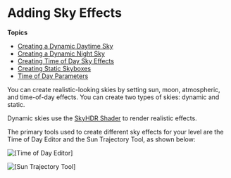 # Adding Sky Effects<a name="sky-intro"></a>

**Topics**
+ [Creating a Dynamic Daytime Sky](sky-day-intro.md)
+ [Creating a Dynamic Night Sky](sky-night-intro.md)
+ [Creating Time of Day Sky Effects](sky-tod-intro.md)
+ [Creating Static Skyboxes](sky-skyboxes-intro.md)
+ [Time of Day Parameters](sky-tod-parameters.md)

You can create realistic\-looking skies by setting sun, moon, atmospheric, and time\-of\-day effects\. You can create two types of skies: dynamic and static\.

Dynamic skies use the [SkyHDR Shader](shader-ref-skyhdr.md) to render realistic effects\.

The primary tools used to create different sky effects for your level are the Time of Day Editor and the Sun Trajectory Tool, as shown below:

![\[Time of Day Editor\]](http://docs.aws.amazon.com/lumberyard/latest/userguide/images/time-of-day-editor.png)

![\[Sun Trajectory Tool\]](http://docs.aws.amazon.com/lumberyard/latest/userguide/images/lighting-tool.png)
